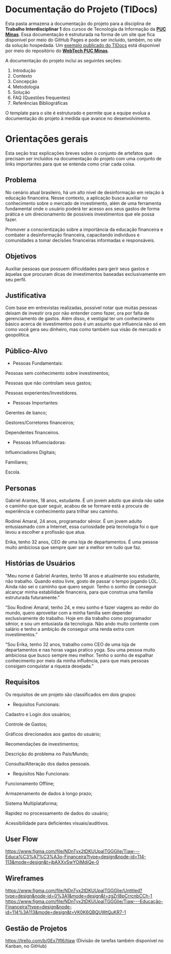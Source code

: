 # Documentação do Projeto (TIDocs)

Esta pasta armazena a documentação do projeto para a disciplina de **Trabalho Interdisciplinar 1** dos cursos de Tecnologia da Informação da **[PUC Minas](https://pucminas.br)**. Essa documentação é estruturada na forma de um site que fica disponível por meio do GitHub Pages e pode ser incluído, também, no site da solução hospedada. Um [exemplo publicado do TIDocs](https://webtech-pucminas.github.io/ti1-template/) está disponível por meio do repositório do **[WebTech PUC Minas](https://github.com/webtech-pucminas)**.

A documentação do projeto inclui as seguintes seções:

1. Introdução
2. Contexto
3. Concepção
4. Metodologia
5. Solução
6. FAQ (Questões frequentes)
7. Referências Bibliográficas

O template para o site é estruturado e permite que a equipe evolua a documentação do projeto à medida que avance no desenvolvimento.

# Orientações gerais

Esta seção traz explicações breves sobre o conjunto de artefatos que precisam ser incluídos na documentação do projeto com uma conjunto de links importantes para que se entenda como criar cada coisa.

## Problema

No cenário atual brasileiro, há um alto nível de desinformação em relação à educação financeira. Nesse contexto, a aplicação busca auxiliar no conhecimento sobre o mercado de investimento, além de uma ferramenta fundamental onde o usuário poderá ter acesso aos seus gastos de forma prática e um direcionamento de possíveis investimentos que ele possa fazer.

Promover a conscientização sobre a importância da educação financeira e combater a desinformação financeira, capacitando indivíduos e comunidades a tomar decisões financeiras informadas e responsáveis.

## Objetivos

Auxiliar pessoas que possuem dificuldades para gerir seus gastos e àquelas que procuram dicas de investimentos baseadas exclusivamente em seu perfil.

## Justificativa

Com base em entrevistas realizadas, possível notar que muitas pessoas deixam de investir ora por não entender como fazer, ora por falta de gerenciamento de gastos. Além disso, é vestigial ter um conhecimento básico acerca de investimentos pois é um assunto que influencia não só em como você gera seu dinheiro, mas como também sua visão de mercado e geopolítica.

## Público-Alvo

- Pessoas Fundamentais:

Pessoas sem conhecimento sobre investimentos;

Pessoas que não controlam seus gastos;

Pessoas experientes/Investidores.

- Pessoas Importantes:

Gerentes de banco;

Gestores/Corretores financeiros;

Dependentes financeiros.

- Pessoas Influenciadoras:

Influenciadores Digitais;

Familiares;

Escola.

## Personas

Gabriel Arantes, 18 anos, estudante. É um jovem adutlo que ainda não sabe o caminho que quer seguir, acabou de se formare está a procura de experiência e conhecimento para trilhar seu caminho.

Rodinei Amaral, 24 anos, programador sênior. É um jovem adulto entusiasmado com a Internet, essa curiosidade pela tecnologia foi o que levou a escolher a profissão que atua.

Erika, tenho 32 anos, CEO de uma loja de departamentos. É uma pessoa muito ambiciosa que sempre quer ser a melhor em tudo que faz.

## Histórias de Usuários

"Meu nome é Gabriel Arantes, tenho 18 anos e atualmente sou estudante, não trabalho. Quando estou livre, gosto de passar o tempo jogando LOL. Ainda não sei o caminho que quero seguir. Tenho o sonho de conseguir alcançar minha estabilidade financeira, para que construa uma família estruturada futuramente.”

“Sou Rodinei Amaral, tenho 24, e meu sonho é fazer viagens ao redor do mundo, quero aproveitar com a minha família sem depender exclusivamente do trabalho. Hoje em dia trabalho como programador sênior, e sou um entusiasta da tecnologia. Não ando muito contente com salário e tenho a ambição de conseguir uma renda extra com investimentos.”

“Sou Erika, tenho 32 anos, trabalho como CEO de uma loja de departamentos e nas horas vagas pratico yoga. Sou uma pessoa muito ambiciosa que busco sempre meu melhor. Tenho o sonho de espalhar conhecimento por meio da minha influência, para que mais pessoas consigam conquistar a riqueza desejada.”

## Requisitos

Os requisitos de um projeto são classificados em dois grupos:

- Requisitos Funcionais:

Cadastro e Login dos usuários;

Controle de Gastos;

Gráficos direcionados aos gastos do usuário;

Recomendações de investimentos;

Descrição do problema no País/Mundo;

Consulta/Alteração dos dados pessoais.

- Requisitos Não Funcionais:

Funcionamento Offline;

Armazenamento de dados à longo prazo;

Sistema Multiplataforma;

Rapidez no processamento de dados do usuário;

Acessibilidade para deficientes visuais/auditivos.

## User Flow

https://www.figma.com/file/NDnTyx2tDKUUpaITGGGlie/Tiaw---Educa%C3%A7%C3%A3o-Financeira?type=design&node-id=114-113&mode=design&t=jbAXXvSwYOiMdiQe-0

## Wireframes

https://www.figma.com/file/NDnTyx2tDKUUpaITGGGlie/Untitled?type=design&node-id=0%3A1&mode=design&t=zgZrI8pCrrcnbCCh-1
https://www.figma.com/file/NDnTyx2tDKUUpaITGGGlie/Tiaw---Educação-Financeira?type=design&node-id=114%3A113&mode=design&t=VK0K6QBQUWtQuKR7-1

## Gestão de Projetos

https://trello.com/b/0Ex7IfI6/tiaw
(Divisão de tarefas também disponível no Kanban, no GitHub)
